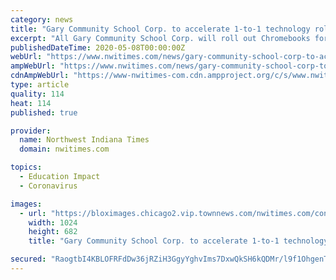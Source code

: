 ```yaml
---
category: news
title: "Gary Community School Corp. to accelerate 1-to-1 technology rollout amid coronavirus pandemic"
excerpt: "All Gary Community School Corp. will roll out Chromebooks for all students this summer in an expedited roll out of the district's K-12 1-to-1 technology plan."
publishedDateTime: 2020-05-08T00:00:00Z
webUrl: "https://www.nwitimes.com/news/gary-community-school-corp-to-accelerate-1-to-1-technology-rollout-amid-coronavirus-pandemic/article_a7a52a6f-c3b7-5ecb-902f-c376d60fd279.html"
ampWebUrl: "https://www.nwitimes.com/news/gary-community-school-corp-to-accelerate-1-to-1-technology-rollout-amid-coronavirus-pandemic/article_a7a52a6f-c3b7-5ecb-902f-c376d60fd279.amp.html"
cdnAmpWebUrl: "https://www-nwitimes-com.cdn.ampproject.org/c/s/www.nwitimes.com/news/gary-community-school-corp-to-accelerate-1-to-1-technology-rollout-amid-coronavirus-pandemic/article_a7a52a6f-c3b7-5ecb-902f-c376d60fd279.amp.html"
type: article
quality: 114
heat: 114
published: true

provider:
  name: Northwest Indiana Times
  domain: nwitimes.com

topics:
  - Education Impact
  - Coronavirus

images:
  - url: "https://bloximages.chicago2.vip.townnews.com/nwitimes.com/content/tncms/assets/v3/editorial/f/16/f1601279-144d-580d-a73b-b780e05e4d94/5eb48ef7a30cc.image.jpg?resize=1024%2C682"
    width: 1024
    height: 682
    title: "Gary Community School Corp. to accelerate 1-to-1 technology rollout amid coronavirus pandemic"

secured: "RaogtbI4KBLOFRFdDw36jRZiH3GgyYghvIms7DxwQkSH6kQDMr/l9f1OhgenTBH7r4XeOyusSLlB15nhaJsOYVtqf6EHoktMIdla5k5LzJR+yRuiVQFQlAeMxboWKYLnmspS7bzXefmplApGEZG/UzDadIUbdCQa4ocLo0r3KyJ0o342y/TP8EtdzCa9TjV4uviEQPJhIhSOtIpZ/yfZAvXvQpUf6FojSPmAO6RYQ/AAC1cpqKxvGM/6gEAx0HU5WXlc+nUEnq1Yv42UO6Hs8+yYGN/HKkEDXWGdvemLTP4AFyYw4OZvnm9VLWR39TNdzAy1njPrAcKEw62192uMb1n86mjAfJo6nxyXoMHi2OWNOf1YTUrprypFb2aasXesTwZqG/9cNemdBn2mfyvBs4G3QDbZ7jfv/a2zg7T16bMHJQG30UpsIgUMZLd7fl1svPYNB6w7uIpRITz25rPiY2yBO9Ca4M7J+ZGRa2uXLBo=;9k8WfpCNzS9W7JEtijftsw=="
---
```


